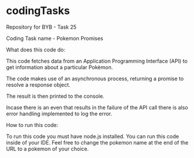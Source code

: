 # codingTasks
 Repository for BYB - Task 25

 Coding Task name - Pokemon Promises

 What does this code do:

 This code fetches data from an Application Programming Interface (API) to get information about a particular Pokèmon.

 The code makes use of an asynchronous process, returning a promise to resolve a response object.

 The result is then printed to the console.

 Incase there is an even that results in the failure of the API call there is also error handling implemented to log the error.


 How to run this code:
 
 To run this code you must have node.js installed.  You can run this code inside of your IDE. 
 Feel free to change the pokemon name at the end of the URL to a pokemon of your choice.



